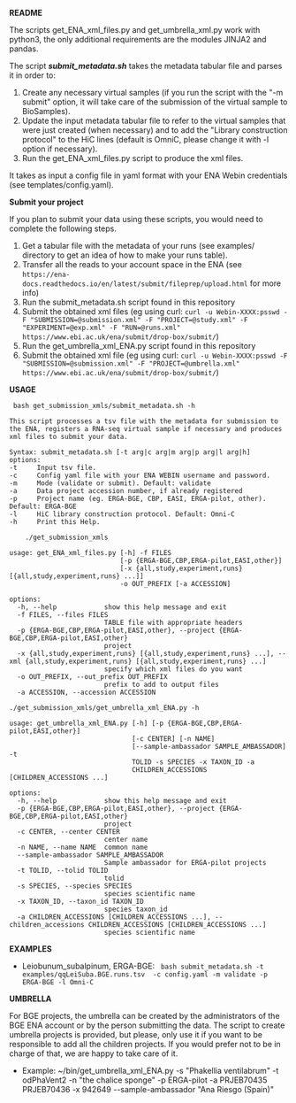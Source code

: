 **README**

The scripts get_ENA_xml_files.py and get_umbrella_xml.py work with python3, the only additional requirements are the modules JINJA2 and pandas. 

The script ***submit_metadata.sh*** takes the metadata tabular file and parses it in order to: 

1. Create any necessary virtual samples (if you run the script with the "-m submit" option, it will take care of the submission of the virtual sample to BioSamples).
2. Update the input metadata tabular file to refer to the virtual samples that were just created (when necessary) and to add the "Library construction protocol" to the HiC lines (default is OmniC, please change it with -l option if necessary).
3. Run the get_ENA_xml_files.py script to produce the xml files. 

It takes as input a config file in yaml format with your ENA Webin credentials (see templates/config.yaml).


**Submit your project**

If you plan to submit your data using these scripts, you would need to complete the following steps. 
1. Get a tabular file with the metadata of your runs (see examples/ directory to get an idea of how to make your runs table).
2. Transfer all the reads to your account space in the ENA (see ``https://ena-docs.readthedocs.io/en/latest/submit/fileprep/upload.html`` for more info)
3. Run the submit_metadata.sh script found in this repository
4. Submit the obtained xml files (eg using curl: ``curl -u Webin-XXXX:psswd -F "SUBMISSION=@submission.xml" -F "PROJECT=@study.xml" -F "EXPERIMENT=@exp.xml" -F "RUN=@runs.xml" https://www.ebi.ac.uk/ena/submit/drop-box/submit/``)
5. Run the get_umbrella_xml_ENA.py script found in this repository
6. Submit the obtained xml file (eg using curl: ``curl -u Webin-XXXX:psswd -F "SUBMISSION=@submission.xml" -F "PROJECT=@umbrella.xml"  https://www.ebi.ac.uk/ena/submit/drop-box/submit/``)

**USAGE**

```
 bash get_submission_xmls/submit_metadata.sh -h

This script processes a tsv file with the metadata for submission to the ENA, registers a RNA-seq virtual sample if necessary and produces xml files to submit your data.

Syntax: submit_metadata.sh [-t arg|c arg|m arg|p arg|l arg|h]
options:
-t     Input tsv file.
-c     Config yaml file with your ENA WEBIN username and password.
-m     Mode (validate or submit). Default: validate
-a     Data project accession number, if already registered
-p     Project name (eg. ERGA-BGE, CBP, EASI, ERGA-pilot, other). Default: ERGA-BGE
-l     HiC library construction protocol. Default: Omni-C
-h     Print this Help.
```



```
    ./get_submission_xmls

usage: get_ENA_xml_files.py [-h] -f FILES
                            [-p {ERGA-BGE,CBP,ERGA-pilot,EASI,other}]
                            [-x {all,study,experiment,runs} [{all,study,experiment,runs} ...]]
                            -o OUT_PREFIX [-a ACCESSION]

options:
  -h, --help            show this help message and exit
  -f FILES, --files FILES
                        TABLE file with appropriate headers
  -p {ERGA-BGE,CBP,ERGA-pilot,EASI,other}, --project {ERGA-BGE,CBP,ERGA-pilot,EASI,other}
                        project
  -x {all,study,experiment,runs} [{all,study,experiment,runs} ...], --xml {all,study,experiment,runs} [{all,study,experiment,runs} ...]
                        specify which xml files do you want
  -o OUT_PREFIX, --out_prefix OUT_PREFIX
                        prefix to add to output files
  -a ACCESSION, --accession ACCESSION

```


```
./get_submission_xmls/get_umbrella_xml_ENA.py -h

usage: get_umbrella_xml_ENA.py [-h] [-p {ERGA-BGE,CBP,ERGA-pilot,EASI,other}]
                               [-c CENTER] [-n NAME]
                               [--sample-ambassador SAMPLE_AMBASSADOR] -t
                               TOLID -s SPECIES -x TAXON_ID -a
                               CHILDREN_ACCESSIONS [CHILDREN_ACCESSIONS ...]

options:
  -h, --help            show this help message and exit
  -p {ERGA-BGE,CBP,ERGA-pilot,EASI,other}, --project {ERGA-BGE,CBP,ERGA-pilot,EASI,other}
                        project
  -c CENTER, --center CENTER
                        center name
  -n NAME, --name NAME  common name
  --sample-ambassador SAMPLE_AMBASSADOR
                        Sample ambassador for ERGA-pilot projects
  -t TOLID, --tolid TOLID
                        tolid
  -s SPECIES, --species SPECIES
                        species scientific name
  -x TAXON_ID, --taxon_id TAXON_ID
                        species taxon_id
  -a CHILDREN_ACCESSIONS [CHILDREN_ACCESSIONS ...], --children_accessions CHILDREN_ACCESSIONS [CHILDREN_ACCESSIONS ...]
                        species scientific name
```

**EXAMPLES**

- Leiobunum_subalpinum, ERGA-BGE:
``  bash submit_metadata.sh -t examples/qqLeiSuba.BGE.runs.tsv  -c config.yaml -m validate -p ERGA-BGE -l Omni-C ``



**UMBRELLA**

For BGE projects, the umbrella can be created by the administrators of the BGE ENA account or by the person submitting the data. The script to create umbrella projects is provided, but please, only use it if you want to be responsible to add all the children projects. If you would prefer not to be in charge of that, we are happy to take care of it. 

- Example: ~/bin/get_umbrella_xml_ENA.py -s "Phakellia ventilabrum" -t odPhaVent2 -n "the chalice sponge"  -p ERGA-pilot -a PRJEB70435 PRJEB70436 -x 942649 --sample-ambassador "Ana Riesgo (Spain)"


